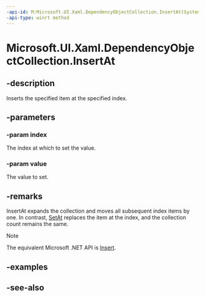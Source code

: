 ```yaml
---
-api-id: M:Microsoft.UI.Xaml.DependencyObjectCollection.InsertAt(System.UInt32,Microsoft.UI.Xaml.DependencyObject)
-api-type: winrt method
---
```


<!-- Method syntax
public void InsertAt(System.UInt32 index, Microsoft.UI.Xaml.DependencyObject value)
-->

# Microsoft.UI.Xaml.DependencyObjectCollection.InsertAt

## -description

Inserts the specified item at the specified index.

## -parameters

### -param index

The index at which to set the value.

### -param value

The value to set.

## -remarks

InsertAt expands the collection and moves all subsequent index items by one. In contrast, [SetAt](dependencyobjectcollection_setat_244733486.md) replaces the item at the index, and the collection count remains the same.

> [!NOTE]
> The equivalent Microsoft .NET API is [Insert](dependencyobjectcollection_insert.md).

## -examples

## -see-also
